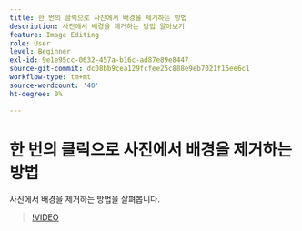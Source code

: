 ```yaml
---
title: 한 번의 클릭으로 사진에서 배경을 제거하는 방법
description: 사진에서 배경을 제거하는 방법 알아보기
feature: Image Editing
role: User
level: Beginner
exl-id: 9e1e95cc-0632-457a-b16c-ad87e89e8447
source-git-commit: dc08bb9cea129fcfee25c888e9eb7021f15ee6c1
workflow-type: tm+mt
source-wordcount: '40'
ht-degree: 0%

---
```


# 한 번의 클릭으로 사진에서 배경을 제거하는 방법

사진에서 배경을 제거하는 방법을 살펴봅니다.

>[!VIDEO](https://video.tv.adobe.com/v/3423769?quality=12&learn=on&hidetitle=true)
